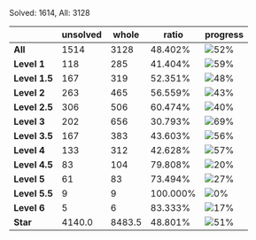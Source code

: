 Solved: 1614, All: 3128

| |unsolved|whole|ratio|progress|
|----|----|----|----|----|
|**All**| 1514 | 3128 | 48.402%| ![52%](https://progress-bar.xyz/52?title=All) |
|**Level 1**| 118 | 285 | 41.404%| ![59%](https://progress-bar.xyz/59?title=All) |
|**Level 1.5**| 167 | 319 | 52.351%| ![48%](https://progress-bar.xyz/48?title=All) |
|**Level 2**| 263 | 465 | 56.559%| ![43%](https://progress-bar.xyz/43?title=All) |
|**Level 2.5**| 306 | 506 | 60.474%| ![40%](https://progress-bar.xyz/40?title=All) |
|**Level 3**| 202 | 656 | 30.793%| ![69%](https://progress-bar.xyz/69?title=All) |
|**Level 3.5**| 167 | 383 | 43.603%| ![56%](https://progress-bar.xyz/56?title=All) |
|**Level 4**| 133 | 312 | 42.628%| ![57%](https://progress-bar.xyz/57?title=All) |
|**Level 4.5**| 83 | 104 | 79.808%| ![20%](https://progress-bar.xyz/20?title=All) |
|**Level 5**| 61 | 83 | 73.494%| ![27%](https://progress-bar.xyz/27?title=All) |
|**Level 5.5**| 9 | 9 | 100.000%| ![0%](https://progress-bar.xyz/0?title=All) |
|**Level 6**| 5 | 6 | 83.333%| ![17%](https://progress-bar.xyz/17?title=All) |
|**Star**|4140.0 | 8483.5 |48.801%| ![51%](https://progress-bar.xyz/51?title=All) |
